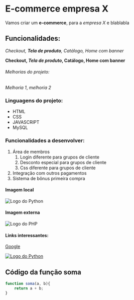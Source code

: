 # E-commerce empresa X

Vamos criar um **e-commerce**, para a *empresa X* e blablabla

## Funcionalidades:

_Checkout, **Tela de produto**, Catálogo, Home com banner_

**Checkout, _Tela de produto_, Catálogo, Home com banner**


###### Melhorias do projeto: 

_Melhoria 1_, _melhoria 2_

### Linguagens do projeto: 

* HTML
* CSS
* JAVASCRIPT
* MySQL     

### Funcionalidades a desenvolver: 

1. Área de membros
    1. Login diferente para grupos de cliente
    2. Desconto especial para grupos de cliente
    3. Css diferente para grupos de cliente
2. Integração com outros pagamentos
3. Sistema de bônus primeira compra

#### Imagem local


![Logo do Python](Downloads/python.png)

#### Imagem externa

![Logo do PHP](https://logos-world.net/wp-content/uploads/2021/10/Python-Symbol.png)

#### Links interessantes:

[Google](https://www.google.com/)

[![Logo do Python](https://logos-world.net/wp-content/uploads/2021/10/Python-Symbol.png)](https://www.google.com/)

## Código da função soma

```javascript
function soma(a, b){
    return a + b;
}
```